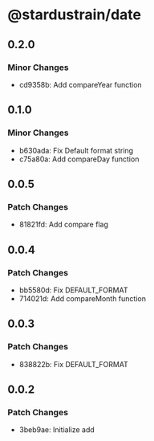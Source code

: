 # @stardustrain/date

## 0.2.0

### Minor Changes

- cd9358b: Add compareYear function

## 0.1.0

### Minor Changes

- b630ada: Fix Default format string
- c75a80a: Add compareDay function

## 0.0.5

### Patch Changes

- 81821fd: Add compare flag

## 0.0.4

### Patch Changes

- bb5580d: Fix DEFAULT_FORMAT
- 714021d: Add compareMonth function

## 0.0.3

### Patch Changes

- 838822b: Fix DEFAULT_FORMAT

## 0.0.2

### Patch Changes

- 3beb9ae: Initialize add
